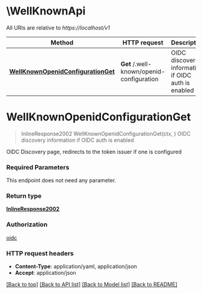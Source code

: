 # \WellKnownApi

All URIs are relative to *https://localhost/v1*

Method | HTTP request | Description
------------- | ------------- | -------------
[**WellKnownOpenidConfigurationGet**](WellKnownApi.md#WellKnownOpenidConfigurationGet) | **Get** /.well-known/openid-configuration | OIDC discovery information if OIDC auth is enabled


# **WellKnownOpenidConfigurationGet**
> InlineResponse2002 WellKnownOpenidConfigurationGet(ctx, )
OIDC discovery information if OIDC auth is enabled

OIDC Discovery page, redirects to the token issuer if one is configured

### Required Parameters
This endpoint does not need any parameter.

### Return type

[**InlineResponse2002**](inline_response_200_2.md)

### Authorization

[oidc](../README.md#oidc)

### HTTP request headers

 - **Content-Type**: application/yaml, application/json
 - **Accept**: application/json

[[Back to top]](#) [[Back to API list]](../README.md#documentation-for-api-endpoints) [[Back to Model list]](../README.md#documentation-for-models) [[Back to README]](../README.md)

